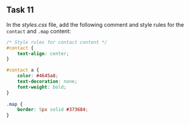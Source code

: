 ## Task 11
In the *styles.css* file, add the following comment and style rules for the `contact` and `.map` content:

```css
/* Style rules for contact content */
#contact {
    text-align: center;
}

#contact a {
    color: #4645a8;
    text-decoration: none;
    font-weight: bold;
}
 
.map {
    border: 5px solid #373684;
}
```
